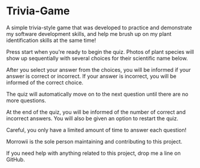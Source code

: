 # Trivia-Game

A simple trivia-style game that was developed to practice and demonstrate my software development skills, and help me brush up on my plant identification skills at the same time!

Press start when you're ready to begin the quiz. Photos of plant species will show up sequentially with several choices for their scientific name below.

After you select your answer from the choices, you will be informed if your answer is correct or incorrect. If your answer is incorrect, you will be informed of the correct choice.

The quiz will automatically move on to the next question until there are no more questions.

At the end of the quiz, you will be informed of the number of correct and incorrect answers. You will also be given an option to restart the quiz.

Careful, you only have a limited amount of time to answer each question!

Morrowii is the sole person maintaining and contributing to this project.

If you need help with anything related to this project, drop me a line on GitHub.
